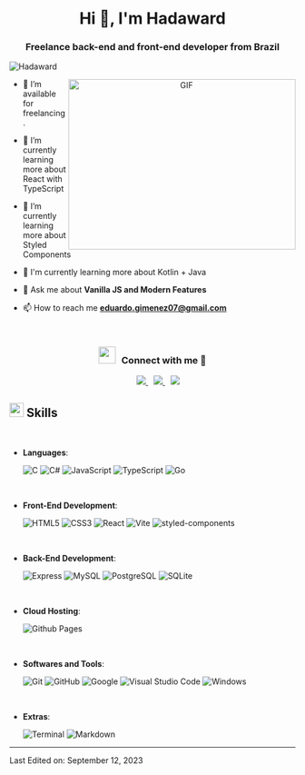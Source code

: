<h1 align="center">Hi 👋, I'm Hadaward</h1>
<h3 align="center">Freelance back-end and front-end developer from Brazil</h3>

<p align="left"> <img src="https://komarev.com/ghpvc/?username=Hadaward&label=Profile%20views&color=0e75b6&style=flat" alt="Hadaward" /> </p>

<a target="_blank" align="center">
  <img align="right" top="500" height="300" width="400" alt="GIF" src="https://media.giphy.com/media/SWoSkN6DxTszqIKEqv/giphy.gif">
</a>


- 🤝 I’m available for freelancing.

- 🌱 I’m currently learning more about React with TypeScript
  
- 🌱 I’m currently learning more about Styled Components

- 🌱 I'm currently learning more about Kotlin + Java

- 💬 Ask me about **Vanilla JS and Modern Features**

- 📫 How to reach me **eduardo.gimenez07@gmail.com**

<br/>
<h3 align="center" > <img src="https://media.giphy.com/media/iY8CRBdQXODJSCERIr/giphy.gif" width="30" height="30" style="margin-right: 10px;">Connect with me 🤝 </h3>

<p align="center">

 <div align="center"  class="icons-social" style="margin-left: 10px;">
        <a style="margin-left: 10px;" target="_blank" href="https://github.com/Hadaward">
		<img src="https://img.icons8.com/doodle/40/000000/github--v1.png">
	</a>
	<a style="margin-left: 10px;" target="_blank" href="https://discord.com/users/265937132886032407">
		<img src="https://img.icons8.com/doodle/40/000000/discord--v2.png">
	</a>
        <a style="margin-left: 10px;" target="_blank" href="https://instagram.com/eduardo.gimenez07">
			<img src="https://img.icons8.com/doodle/40/000000/instagram-new--v2.png">
	</a>
      </div>

</p>

## <img src="https://media2.giphy.com/media/QssGEmpkyEOhBCb7e1/giphy.gif?cid=ecf05e47a0n3gi1bfqntqmob8g9aid1oyj2wr3ds3mg700bl&rid=giphy.gif" width ="25"><b> Skills</b>
<br>

<p align="center">

- **Languages**:
    
    ![C](https://img.shields.io/badge/C%20-%232370ED.svg?style=for-the-badge&logo=c&logoColor=white)
    ![C#](https://img.shields.io/badge/C%20Sharp-%2300599C.svg?style=for-the-badge&logo=csharp%2B%2B&logoColor=white)
    ![JavaScript](https://img.shields.io/badge/JavaScript%20-%23F7DF1E.svg?style=for-the-badge&logo=javascript&logoColor=black)
    ![TypeScript](https://img.shields.io/badge/TypeScript-3178C6?logo=typescript&logoColor=fff&style=for-the-badge)
    ![Go](https://img.shields.io/badge/Go-00ADD8?logo=go&logoColor=fff&style=for-the-badge)

<br>   
    
- **Front-End Development**:

   ![HTML5](https://img.shields.io/badge/HTML5%20-%23E34F26.svg?style=for-the-badge&logo=html5&logoColor=white)
   ![CSS3](https://img.shields.io/badge/CSS%20-%231572B6.svg?style=for-the-badge&logo=css3&logoColor=white)
   ![React](https://img.shields.io/badge/React-61DAFB?logo=react&logoColor=000&style=for-the-badge)
   ![Vite](https://img.shields.io/badge/Vite-646CFF?logo=vite&logoColor=fff&style=for-the-badge)
   ![styled-components](https://img.shields.io/badge/styled--components-DB7093?logo=styledcomponents&logoColor=fff&style=for-the-badge)
  
<br>   
    
- **Back-End Development**:

   ![Express](https://img.shields.io/badge/Express-000?logo=express&logoColor=fff&style=for-the-badge)
   ![MySQL](https://img.shields.io/badge/MySQL-4479A1?logo=mysql&logoColor=fff&style=for-the-badge)
   ![PostgreSQL](https://img.shields.io/badge/PostgreSQL-4169E1?logo=postgresql&logoColor=fff&style=for-the-badge)
   ![SQLite](https://img.shields.io/badge/SQLite-003B57?logo=sqlite&logoColor=fff&style=for-the-badge)
  
<br>

- **Cloud Hosting**:

    ![Github Pages](https://img.shields.io/badge/GitHub%20Pages-%23327FC7.svg?style=for-the-badge&logo=github&logoColor=white)
    
<br>

- **Softwares and Tools**:

    ![Git](https://img.shields.io/badge/git-%23F05033.svg?style=for-the-badge&logo=git&logoColor=white)
    ![GitHub](https://img.shields.io/badge/github-%23121011.svg?style=for-the-badge&logo=github&logoColor=white)
    ![Google](https://img.shields.io/badge/google-%234285F4.svg?style=for-the-badge&logo=google&logoColor=white)
    ![Visual Studio Code](https://img.shields.io/badge/Visual%20Studio%20Code-0078d7.svg?style=for-the-badge&logo=visual-studio-code&logoColor=white)
    ![Windows](https://img.shields.io/badge/Windows-FCC624?style=for-the-badge&logo=windows&logoColor=black) 

<br>

- **Extras**:

    ![Terminal](https://img.shields.io/badge/Terminal-%23054020?style=for-the-badge&logo=gnu-bash&logoColor=white)
    ![Markdown](https://img.shields.io/badge/markdown-%23000000.svg?style=for-the-badge&logo=markdown&logoColor=white)   


</p>

---
Last Edited on: September 12, 2023
